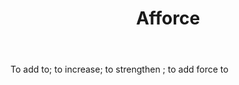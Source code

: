 ---
title: Afforce
permalink: "/definitions/afforce.html"
body: To add to; to increase; to strengthen ; to add force to
published_at: '2018-07-07'
layout: post
---